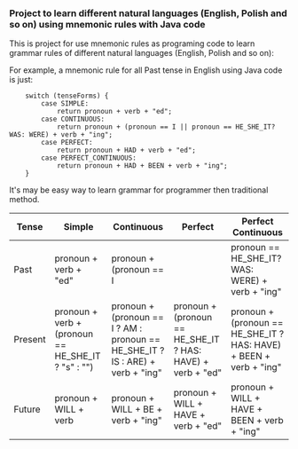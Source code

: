 ### Project to learn different natural languages (English, Polish and so on) using mnemonic rules with Java code
This is project for use mnemonic rules as programing code to learn grammar rules of different natural languages (English, Polish and so on):

For example, a mnemonic rule for all Past tense in English using Java code is just: 

        switch (tenseForms) {
            case SIMPLE:
                return pronoun + verb + "ed";
            case CONTINUOUS:
                return pronoun + (pronoun == I || pronoun == HE_SHE_IT? WAS: WERE) + verb + "ing";
            case PERFECT:
                return pronoun + HAD + verb + "ed";
            case PERFECT_CONTINUOUS:
                return pronoun + HAD + BEEN + verb + "ing";
        }        
        
It's may be easy way to learn grammar for programmer then traditional method.    


Tense	 | 	Simple	 | 	Continuous  | Perfect | Perfect Continuous
-------- | 	-------- | 	----------- | 	----- | 	-----------
Past	 | 	pronoun + verb + "ed"	 | 	pronoun + (pronoun == I || pronoun == HE_SHE_IT? WAS: WERE) + verb + "ing"  | pronoun + HAD + verb + "ed" | pronoun + HAD + BEEN + verb + "ing"
Present	 | 	pronoun + verb + (pronoun == HE_SHE_IT ? "s" : "")	 | pronoun + (pronoun == I ? AM : pronoun == HE_SHE_IT ? IS : ARE) + verb + "ing"  | pronoun + (pronoun == HE_SHE_IT ? HAS: HAVE) + verb + "ed" | pronoun + (pronoun == HE_SHE_IT ? HAS: HAVE) + BEEN + verb + "ing"
Future	 | 	pronoun + WILL + verb	 | pronoun +  WILL + BE + verb + "ing"  | pronoun + WILL +  HAVE + verb + "ed" | pronoun +  WILL +  HAVE + BEEN + verb + "ing"